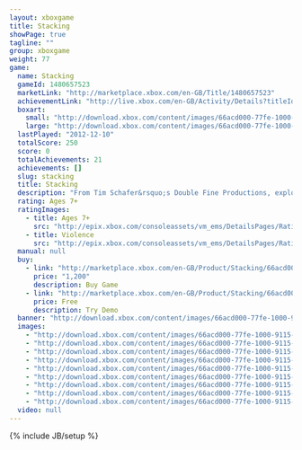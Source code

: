 ```yaml
---
layout: xboxgame
title: Stacking
showPage: true
tagline: ""
group: xboxgame
weight: 77
game: 
  name: Stacking
  gameId: 1480657523
  marketLink: "http://marketplace.xbox.com/en-GB/Title/1480657523"
  achievementLink: "http://live.xbox.com/en-GB/Activity/Details?titleId=1480657523"
  boxart: 
    small: "http://download.xbox.com/content/images/66acd000-77fe-1000-9115-d80258410a73/1033/boxartsm.jpg"
    large: "http://download.xbox.com/content/images/66acd000-77fe-1000-9115-d80258410a73/1033/boxartlg.jpg"
  lastPlayed: "2012-12-10"
  totalScore: 250
  score: 0
  totalAchievements: 21
  achievements: []
  slug: stacking
  title: Stacking
  description: "From Tim Schafer&rsquo;s Double Fine Productions, explore a vintage world inhabited by living Russian stacking dolls as you jump into more than 100 unique dolls and use their special abilities to solve a wide variety of puzzles &amp; challenges. Play as Charlie Blackmore, the world&rsquo;s tiniest Russian stacking doll,&nbsp; and embark on an adventure to rescue Charlie&rsquo;s family from the nefarious industrialist known only as the &ldquo;Baron.&rdquo; This imaginative 3rd person puzzle adventure game will take you on a journey from a bustling Royal Train Station to a high-flying Zeppelin as you collect unique dolls and matched stacking sets to display in Charlie&rsquo;s secret hideout, where you chronicle your adventures."
  rating: Ages 7+
  ratingImages: 
    - title: Ages 7+
      src: "http://epix.xbox.com/consoleassets/vm_ems/DetailsPages/RatingSystemID/14/default/Values/14002.png"
    - title: Violence
      src: "http://epix.xbox.com/consoleassets/vm_ems/DetailsPages/RatingSystemID/14/default/Descriptors/14005.png"
  manual: null
  buy: 
    - link: "http://marketplace.xbox.com/en-GB/Product/Stacking/66acd000-77fe-1000-9115-d80258410a73?purchase=1&amp;DownloadType=Game"
      price: "1,200"
      description: Buy Game
    - link: "http://marketplace.xbox.com/en-GB/Product/Stacking/66acd000-77fe-1000-9115-d80258410a73?purchase=1&amp;DownloadType=GameDemo"
      price: Free
      description: Try Demo
  banner: "http://download.xbox.com/content/images/66acd000-77fe-1000-9115-d80258410a73/1033/banner.png"
  images: 
    - "http://download.xbox.com/content/images/66acd000-77fe-1000-9115-d80258410a73/1033/screenlg1.jpg"
    - "http://download.xbox.com/content/images/66acd000-77fe-1000-9115-d80258410a73/1033/screenlg2.jpg"
    - "http://download.xbox.com/content/images/66acd000-77fe-1000-9115-d80258410a73/1033/screenlg3.jpg"
    - "http://download.xbox.com/content/images/66acd000-77fe-1000-9115-d80258410a73/1033/screenlg4.jpg"
    - "http://download.xbox.com/content/images/66acd000-77fe-1000-9115-d80258410a73/1033/screenlg5.jpg"
    - "http://download.xbox.com/content/images/66acd000-77fe-1000-9115-d80258410a73/1033/screenlg6.jpg"
    - "http://download.xbox.com/content/images/66acd000-77fe-1000-9115-d80258410a73/1033/screenlg7.jpg"
    - "http://download.xbox.com/content/images/66acd000-77fe-1000-9115-d80258410a73/1033/screenlg8.jpg"
    - "http://download.xbox.com/content/images/66acd000-77fe-1000-9115-d80258410a73/1033/screenlg9.jpg"
  video: null
---
```

{% include JB/setup %}